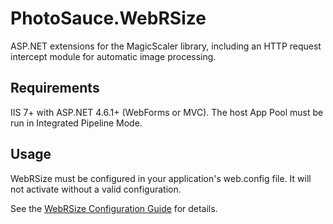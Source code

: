 PhotoSauce.WebRSize
===================

ASP.NET extensions for the MagicScaler library, including an HTTP request intercept module for automatic image processing.

Requirements
------------

IIS 7+ with ASP.NET 4.6.1+ (WebForms or MVC).  The host App Pool must be run in Integrated Pipeline Mode.

Usage
-----

WebRSize must be configured in your application's web.config file.  It will not activate without a valid configuration.

See the [WebRSize Configuration Guide](https://docs.photosauce.net/web.html) for details.
